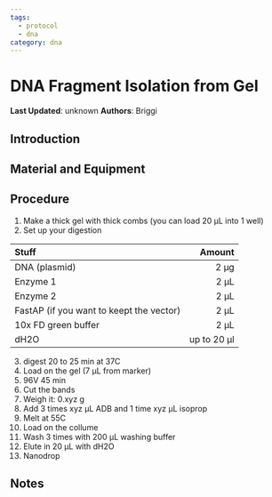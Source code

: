 ```yaml
---
tags:
  - protocol
  - dna
category: dna
---
```

# DNA Fragment Isolation from Gel

**Last Updated**: unknown
**Authors**: Briggi

## Introduction



## Material and Equipment




## Procedure
1. Make a thick gel with thick combs (you can load 20 µL into 1 well)
2. Set up your digestion

| Stuff | Amount|
|:------------------------------------------|-------------:|
| DNA (plasmid)                            | 2 µg        |
| Enzyme 1                                 | 2 µL        |
| Enzyme 2                                 | 2 µL        |
| FastAP (if you want to keept the vector) | 2 µL        |
| 10x FD green buffer                      | 2 µL        |
| dH2O                                     | up to 20 µl |

3. digest 20 to 25 min at 37C
4. Load on the gel (7 µL from marker)
5. 96V 45 min
6. Cut the bands
7. Weigh it: 0.xyz g 
8. Add 3 times xyz µL ADB and 1 time xyz µL isoprop
9. Melt at 55C
10. Load on the collume
11. Wash 3 times with 200 µL washing buffer
12. Elute in 20 µL with dH2O
13. Nanodrop


## Notes